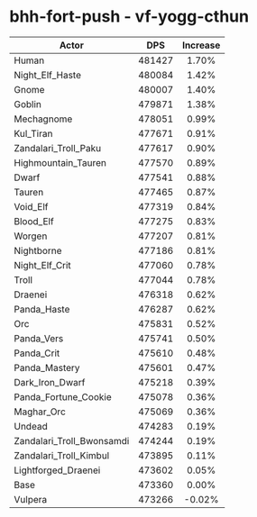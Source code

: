 # bhh-fort-push - vf-yogg-cthun
| Actor | DPS | Increase |
|---|:---:|:---:|
|Human|481427|1.70%|
|Night_Elf_Haste|480084|1.42%|
|Gnome|480007|1.40%|
|Goblin|479871|1.38%|
|Mechagnome|478051|0.99%|
|Kul_Tiran|477671|0.91%|
|Zandalari_Troll_Paku|477617|0.90%|
|Highmountain_Tauren|477570|0.89%|
|Dwarf|477541|0.88%|
|Tauren|477465|0.87%|
|Void_Elf|477319|0.84%|
|Blood_Elf|477275|0.83%|
|Worgen|477207|0.81%|
|Nightborne|477186|0.81%|
|Night_Elf_Crit|477060|0.78%|
|Troll|477044|0.78%|
|Draenei|476318|0.62%|
|Panda_Haste|476287|0.62%|
|Orc|475831|0.52%|
|Panda_Vers|475741|0.50%|
|Panda_Crit|475610|0.48%|
|Panda_Mastery|475601|0.47%|
|Dark_Iron_Dwarf|475218|0.39%|
|Panda_Fortune_Cookie|475078|0.36%|
|Maghar_Orc|475069|0.36%|
|Undead|474283|0.19%|
|Zandalari_Troll_Bwonsamdi|474244|0.19%|
|Zandalari_Troll_Kimbul|473895|0.11%|
|Lightforged_Draenei|473602|0.05%|
|Base|473360|0.00%|
|Vulpera|473266|-0.02%|
